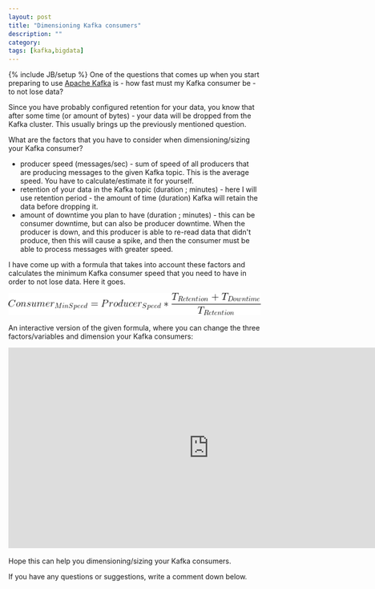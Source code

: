 ```yaml
---
layout: post
title: "Dimensioning Kafka consumers"
description: ""
category: 
tags: [kafka,bigdata]
---
```

{% include JB/setup %}
One of the questions that comes up when you start preparing to use [Apache Kafka](https://kafka.apache.org/) is - how fast must my Kafka consumer be - to not lose data?

Since you have probably configured retention for your data, you know that after some time (or amount of bytes) - your data will be dropped from the Kafka cluster. This usually brings up the previously mentioned question.

What are the factors that you have to consider when dimensioning/sizing your Kafka consumer?

 * producer speed (messages/sec) - sum of speed of all producers that are producing messages to the given Kafka topic. This is the average speed. You have to calculate/estimate it for yourself.
 * retention of your data in the Kafka topic (duration ; minutes) - here I will use retention period - the amount of time (duration) Kafka will retain the data before dropping it.
 * amount of downtime you plan to have (duration ; minutes) - this can be consumer downtime, but can also be producer downtime. When the producer is down, and this producer is able to re-read data that didn't produce, then this will cause a spike, and then the consumer must be able to process messages with greater speed.

I have come up with a formula that takes into account these factors and calculates the minimum Kafka consumer speed that you need to have in order to not lose data. Here it goes.

![kafka-consumer-dimensioning-formula](/assets/images/kafka-consumer-dimensioning-formula.png)

An interactive version of the given formula, where you can change the three factors/variables and dimension your Kafka consumers:
<iframe scrolling="no" src="https://www.geogebra.org/material/iframe/id/VwAswM8G/width/800/height/400/border/888888" width="800px" height="400px" style="border:0px;"> </iframe>

Hope this can help you dimensioning/sizing your Kafka consumers.

If you have any questions or suggestions, write a comment down below.



